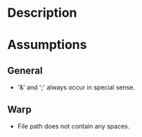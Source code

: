# Description

# Assumptions
## General
- '&' and ';' always occur in special sense.
## Warp
- File path does not contain any spaces.